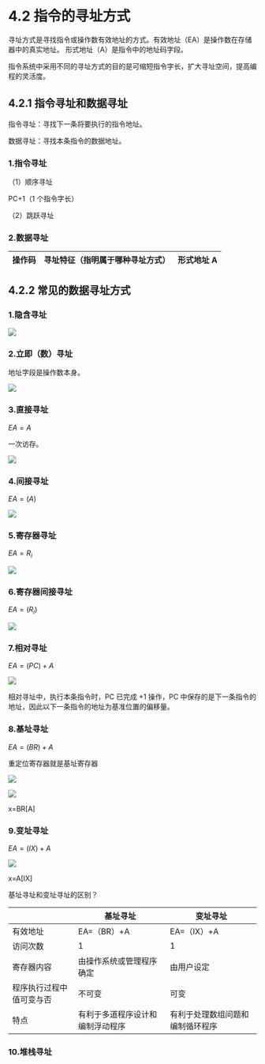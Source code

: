 # 4.2 指令的寻址方式

寻址方式是寻找指令或操作数有效地址的方式。有效地址（EA）是操作数在存储器中的真实地址。
形式地址（A）是指令中的地址码字段。

指令系统中采用不同的寻址方式的目的是可缩短指令字长，扩大寻址空间，提高编程的灵活度。

## 4.2.1 指令寻址和数据寻址

指令寻址：寻找下一条将要执行的指令地址。

数据寻址：寻找本条指令的数据地址。

### 1.指令寻址

（1）顺序寻址

PC+1（1 个指令字长）

（2）跳跃寻址

### 2.数据寻址

| 操作码 | 寻址特征（指明属于哪种寻址方式） | 形式地址 A |
| ------ | -------------------------------- | ---------- |

## 4.2.2 常见的数据寻址方式

### 1.隐含寻址

![](https://csnotes.oss-cn-beijing.aliyuncs.com/photos/%E9%9A%90%E5%90%AB%E5%AF%BB%E5%9D%80.png)

### 2.立即（数）寻址

地址字段是操作数本身。

![](https://csnotes.oss-cn-beijing.aliyuncs.com/photos/%E7%AB%8B%E5%8D%B3%E5%AF%BB%E5%9D%80.png)

### 3.直接寻址

$EA=A$

一次访存。

![](https://csnotes.oss-cn-beijing.aliyuncs.com/photos/%E7%9B%B4%E6%8E%A5%E5%AF%BB%E5%9D%80.png)

### 4.间接寻址

$EA=(A)$

![](https://csnotes.oss-cn-beijing.aliyuncs.com/photos/%E9%97%B4%E6%8E%A5%E5%AF%BB%E5%9D%80.png)

### 5.寄存器寻址

$EA=R_{i}$

![](https://csnotes.oss-cn-beijing.aliyuncs.com/photos/%E5%AF%84%E5%AD%98%E5%99%A8%E5%AF%BB%E5%9D%80.png)

### 6.寄存器间接寻址

$EA=(R_{i})$

![](https://csnotes.oss-cn-beijing.aliyuncs.com/photos/%E5%AF%84%E5%AD%98%E5%99%A8%E9%97%B4%E6%8E%A5%E5%AF%BB%E5%9D%80.png)

### 7.相对寻址

$EA=(PC)+A$

![](https://csnotes.oss-cn-beijing.aliyuncs.com/photos/%E7%9B%B8%E5%AF%B9%E5%AF%BB%E5%9D%80.png)

相对寻址中，执行本条指令时，PC 已完成 +1 操作，PC 中保存的是下一条指令的地址，因此以下一条指令的地址为基准位置的偏移量。

### 8.基址寻址

$EA=(BR)+A$

重定位寄存器就是基址寄存器

![](https://csnotes.oss-cn-beijing.aliyuncs.com/photos/%E5%9F%BA%E5%9D%80%E5%AF%BB%E5%9D%80.png)

![](https://csnotes.oss-cn-beijing.aliyuncs.com/photos/%E5%9F%BA%E5%9D%80%E5%AF%BB%E5%9D%802.png)

x=BR[A]

### 9.变址寻址

$EA=(IX)+A$

![](https://csnotes.oss-cn-beijing.aliyuncs.com/photos/%E5%8F%98%E5%9D%80%E5%AF%BB%E5%9D%80.png)

x=A[IX]

基址寻址和变址寻址的区别？

|                          | 基址寻址                         | 变址寻址                         |
| ------------------------ | -------------------------------- | -------------------------------- |
| 有效地址                 | EA=（BR）+A                      | EA=（IX）+A                      |
| 访问次数                 | 1                                | 1                                |
| 寄存器内容               | 由操作系统或管理程序确定         | 由用户设定                       |
| 程序执行过程中值可变与否 | 不可变                           | 可变                             |
| 特点                     | 有利于多道程序设计和编制浮动程序 | 有利于处理数组问题和编制循环程序 |

### 10.堆栈寻址



